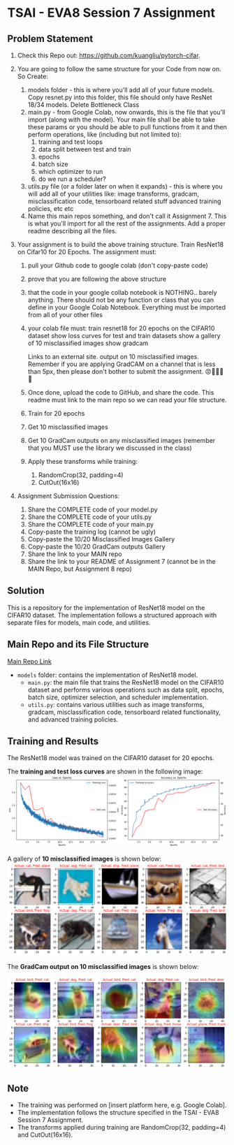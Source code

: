 # TSAI - EVA8 Session 7 Assignment

## Problem Statement

1. Check this Repo out: https://github.com/kuangliu/pytorch-cifar.  
2. You are going to follow the same structure for your Code from now on. So Create:  
    1. models folder - this is where you'll add all of your future models. Copy resnet.py into this folder, this file should only have ResNet 18/34 models. Delete Bottleneck Class  
    2. main.py - from Google Colab, now onwards, this is the file that you'll import (along with the model). Your main file shall be able to take these params or you should be able to pull functions from it and then perform operations, like (including but not limited to):  
        1. training and test loops  
        2. data split between test and train  
        3. epochs  
        4. batch size  
        5. which optimizer to run  
        6. do we run a scheduler?  
    3. utils.py file (or a folder later on when it expands) - this is where you will add all of your utilities like:
            image transforms,
            gradcam,
            misclassification code,
            tensorboard related stuff
            advanced training policies, etc
            etc 
    4. Name this main repos something, and don't call it Assignment 7. This is what you'll import for all the rest of the assignments. Add a proper readme describing all the files.  
3. Your assignment is to build the above training structure. Train ResNet18 on Cifar10 for 20 Epochs. The assignment must:
    1. pull your Github code to google colab (don't copy-paste code)  
    2. prove that you are following the above structure  
    3. that the code in your google collab notebook is NOTHING.. barely anything. There should not be any function or class that you can define in your Google Colab Notebook. Everything must be imported from all of your other files
    4. your colab file must:
            train resnet18 for 20 epochs on the CIFAR10 dataset
            show loss curves for test and train datasets
            show a gallery of 10 misclassified images
            show gradcam 

        Links to an external site. output on 10 misclassified images. Remember if you are applying GradCAM on a channel that is less than 5px, then please don't bother to submit the assignment. 😡🤬🤬🤬🤬
    5. Once done, upload the code to GitHub, and share the code. This readme must link to the main repo so we can read your file structure.  
    6. Train for 20 epochs  
    7. Get 10 misclassified images  
    8. Get 10 GradCam outputs on any misclassified images (remember that you MUST use the library we discussed in the class)  
    9. Apply these transforms while training:  
        1. RandomCrop(32, padding=4)
        2. CutOut(16x16)  

4. Assignment Submission Questions:  

    1. Share the COMPLETE code of your model.py  
    2. Share the COMPLETE code of your utils.py  
    3. Share the COMPLETE code of your main.py  
    4. Copy-paste the training log (cannot be ugly)  
    5. Copy-paste the 10/20 Misclassified Images Gallery  
    6. Copy-paste the 10/20 GradCam outputs Gallery  
    7. Share the link to your MAIN repo  
    8. Share the link to your README of Assignment 7 (cannot be in the MAIN Repo, but Assignment 8 repo)  

## Solution
This is a repository for the implementation of ResNet18 model on the CIFAR10 dataset. The implementation follows a structured approach with separate files for models, main code, and utilities.

## Main Repo and its File Structure
[Main Repo Link](https://github.com/sujitojha1/pytorch-era1)  
- `models` folder: contains the implementation of ResNet18 model.
    - `main.py`: the main file that trains the ResNet18 model on the CIFAR10 dataset and performs various operations such as data split, epochs, batch size, optimizer selection, and scheduler implementation.
    - `utils.py`: contains various utilities such as image transforms, gradcam, misclassification code, tensorboard related functionality, and advanced training policies.

## Training and Results
The ResNet18 model was trained on the CIFAR10 dataset for 20 epochs. 

The **training and test loss curves** are shown in the following image:  
![loss_graph](./images/loss_accuracy_graph.png)

A gallery of **10 misclassified images** is shown below: 
![miss_classified](./images/miss_classified_images.png)

The **GradCam output on 10 misclassified images** is shown below:  

![gradCam](./images/gradCam.png)

## Note
- The training was performed on [insert platform here, e.g. Google Colab].  
- The implementation follows the structure specified in the TSAI - EVA8 Session 7 Assignment.  
- The transforms applied during training are RandomCrop(32, padding=4) and CutOut(16x16).  
